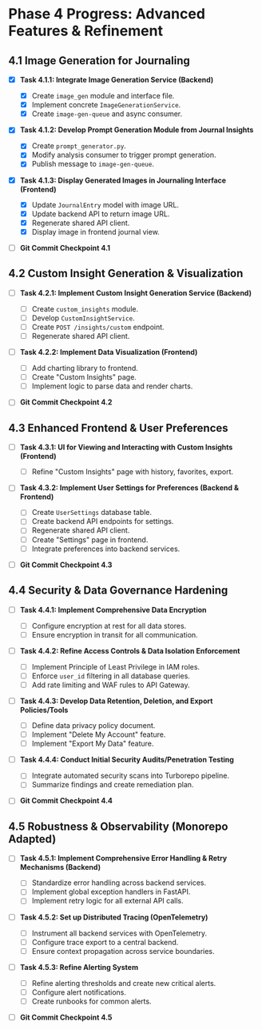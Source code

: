 # Phase 4 Progress: Advanced Features & Refinement

## 4.1 Image Generation for Journaling

- [x] **Task 4.1.1: Integrate Image Generation Service (Backend)**
  - [x] Create `image_gen` module and interface file.
  - [x] Implement concrete `ImageGenerationService`.
  - [x] Create `image-gen-queue` and async consumer.
- [x] **Task 4.1.2: Develop Prompt Generation Module from Journal Insights**
  - [x] Create `prompt_generator.py`.
  - [x] Modify analysis consumer to trigger prompt generation.
  - [x] Publish message to `image-gen-queue`.
- [x] **Task 4.1.3: Display Generated Images in Journaling Interface (Frontend)**

  - [x] Update `JournalEntry` model with image URL.
  - [x] Update backend API to return image URL.
  - [x] Regenerate shared API client.
  - [x] Display image in frontend journal view.

- [ ] **Git Commit Checkpoint 4.1**

## 4.2 Custom Insight Generation & Visualization

- [ ] **Task 4.2.1: Implement Custom Insight Generation Service (Backend)**
  - [ ] Create `custom_insights` module.
  - [ ] Develop `CustomInsightService`.
  - [ ] Create `POST /insights/custom` endpoint.
  - [ ] Regenerate shared API client.
- [ ] **Task 4.2.2: Implement Data Visualization (Frontend)**

  - [ ] Add charting library to frontend.
  - [ ] Create "Custom Insights" page.
  - [ ] Implement logic to parse data and render charts.

- [ ] **Git Commit Checkpoint 4.2**

## 4.3 Enhanced Frontend & User Preferences

- [ ] **Task 4.3.1: UI for Viewing and Interacting with Custom Insights (Frontend)**
  - [ ] Refine "Custom Insights" page with history, favorites, export.
- [ ] **Task 4.3.2: Implement User Settings for Preferences (Backend & Frontend)**

  - [ ] Create `UserSettings` database table.
  - [ ] Create backend API endpoints for settings.
  - [ ] Regenerate shared API client.
  - [ ] Create "Settings" page in frontend.
  - [ ] Integrate preferences into backend services.

- [ ] **Git Commit Checkpoint 4.3**

## 4.4 Security & Data Governance Hardening

- [ ] **Task 4.4.1: Implement Comprehensive Data Encryption**
  - [ ] Configure encryption at rest for all data stores.
  - [ ] Ensure encryption in transit for all communication.
- [ ] **Task 4.4.2: Refine Access Controls & Data Isolation Enforcement**
  - [ ] Implement Principle of Least Privilege in IAM roles.
  - [ ] Enforce `user_id` filtering in all database queries.
  - [ ] Add rate limiting and WAF rules to API Gateway.
- [ ] **Task 4.4.3: Develop Data Retention, Deletion, and Export Policies/Tools**
  - [ ] Define data privacy policy document.
  - [ ] Implement "Delete My Account" feature.
  - [ ] Implement "Export My Data" feature.
- [ ] **Task 4.4.4: Conduct Initial Security Audits/Penetration Testing**

  - [ ] Integrate automated security scans into Turborepo pipeline.
  - [ ] Summarize findings and create remediation plan.

- [ ] **Git Commit Checkpoint 4.4**

## 4.5 Robustness & Observability (Monorepo Adapted)

- [ ] **Task 4.5.1: Implement Comprehensive Error Handling & Retry Mechanisms (Backend)**
  - [ ] Standardize error handling across backend services.
  - [ ] Implement global exception handlers in FastAPI.
  - [ ] Implement retry logic for all external API calls.
- [ ] **Task 4.5.2: Set up Distributed Tracing (OpenTelemetry)**
  - [ ] Instrument all backend services with OpenTelemetry.
  - [ ] Configure trace export to a central backend.
  - [ ] Ensure context propagation across service boundaries.
- [ ] **Task 4.5.3: Refine Alerting System**

  - [ ] Refine alerting thresholds and create new critical alerts.
  - [ ] Configure alert notifications.
  - [ ] Create runbooks for common alerts.

- [ ] **Git Commit Checkpoint 4.5**
